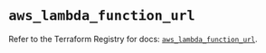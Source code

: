 # `aws_lambda_function_url`

Refer to the Terraform Registry for docs: [`aws_lambda_function_url`](https://registry.terraform.io/providers/hashicorp/aws/6.2.0/docs/resources/lambda_function_url).
